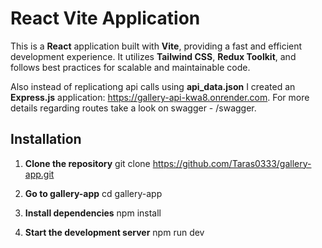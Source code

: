 # React Vite Application

This is a **React** application built with **Vite**, providing a fast and efficient development experience. It utilizes **Tailwind CSS**, **Redux Toolkit**, and follows best practices for scalable and maintainable code.

Also instead of replicationg api calls using **api_data.json** I created an **Express.js** application: https://gallery-api-kwa8.onrender.com. For more details regarding routes take a look on swagger - /swagger.

## Installation

1. **Clone the repository**
   git clone https://github.com/Taras0333/gallery-app.git
2. **Go to gallery-app**
   cd gallery-app

3. **Install dependencies**
   npm install

4. **Start the development server**
   npm run dev
